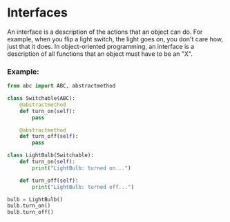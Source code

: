 # Interfaces

An interface is a description of the actions that an object can do. For example, when you flip a light switch, the light goes on, you don't care how, just that it does. In object-oriented programming, an interface is a description of all functions that an object must have to be an "X".

### Example:
```python
from abc import ABC, abstractmethod

class Switchable(ABC):
    @abstractmethod
    def turn_on(self):
        pass

    @abstractmethod
    def turn_off(self):
        pass

class LightBulb(Switchable):
    def turn_on(self):
        print("LightBulb: turned on...")

    def turn_off(self):
        print("LightBulb: turned off...")

bulb = LightBulb()
bulb.turn_on()
bulb.turn_off()
```
